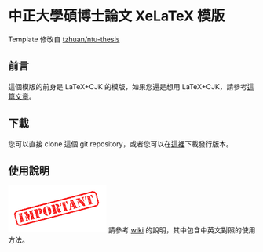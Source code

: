 # 中正大學碩博士論文 XeLaTeX 模版

Template 修改自 [tzhuan/ntu-thesis](https://github.com/tzhuan/ntu-thesis)

前言
----------

這個模版的前身是 LaTeX+CJK 的模版，如果您還是想用 LaTeX+CJK，請參考[這篇文章](http://www.csie.ntu.edu.tw/~tzhuan/www/resources/ntu/)。

下載
----------
您可以直接 clone 這個 git repository，或者您可以在[這裡](https://github.com/HTLife/ccu-thesis/tags)下載發行版本。

使用說明
----------
![](https://github.com/HTLife/ccu-thesis/raw/master/doc_fig/Important.png)
請參考 [wiki](https://github.com/HTLife/ccu-thesis/wiki) 的說明，其中包含中英文對照的使用方法。

